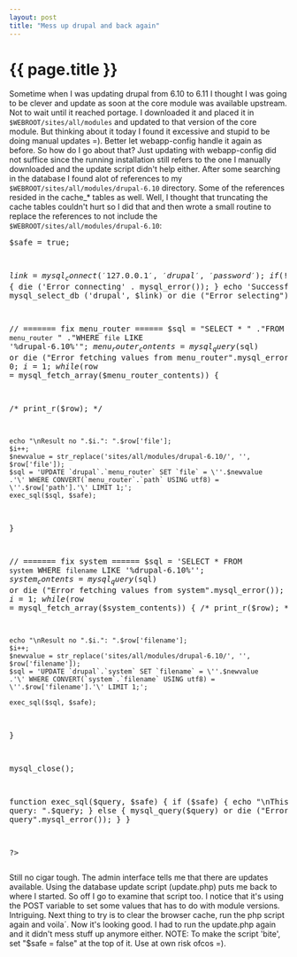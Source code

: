 ```yaml
---
layout: post
title: "Mess up drupal and back again"
---
```


{{ page.title }}
================

Sometime when I was updating drupal from 6.10 to 6.11 I thought I was going to be clever and
update as soon at the core module was available upstream. Not to wait until it reached portage. I
downloaded it and placed it in ``$WEBROOT/sites/all/modules`` and updated to that version of the core module. 
But thinking about it today I found it excessive and stupid to be doing manual updates =).  Better let webapp-config handle it again as before. So how do I go about that? Just updating with webapp-config did not suffice since the running installation still refers to the one I manually downloaded and the update script didn't help either. 
After some searching in the database I found alot of references to my ``$WEBROOT/sites/all/modules/drupal-6.10``
directory. Some of the references resided in the cache_* tables as well. 
Well, I thought that truncating the cache tables couldn't hurt so I did that and then wrote a small routine to replace the references to not include the ``$WEBROOT/sites/all/modules/drupal-6.10``: 
</p><pre class="example">
<?php

$safe = true;

$link = mysql_connect('127.0.0.1', 'drupal', 'password');
if (!$link) {
    die ('Error connecting' . mysql_error());
}
echo 'Successful connect';
mysql_select_db ('drupal', $link) or die ("Error selecting");    

// ======= fix menu_router ======
$sql = "SELECT * "
    ."FROM `menu_router` "
    ."WHERE `file` LIKE '%drupal-6.10%'";
$menu_router_contents = mysql_query($sql) or die ("Error fetching values from menu_router".mysql_error()); 
$row = 0;
$i=1;
while($row = mysql_fetch_array($menu_router_contents)) {

/*      print_r($row); */

    echo "\nResult no ".$i.": ".$row['file'];
    $i++;
    $newvalue = str_replace('sites/all/modules/drupal-6.10/', '', $row['file']);
    $sql = 'UPDATE `drupal`.`menu_router` SET `file` = \''.$newvalue
	.'\' WHERE CONVERT(`menu_router`.`path` USING utf8) = \''.$row['path'].'\' LIMIT 1;';
    exec_sql($sql, $safe);
}

// ======= fix system ======
$sql = 'SELECT * FROM `system` WHERE `filename` LIKE \'%drupal-6.10%\''; 
$system_contents = mysql_query($sql) or die ("Error fetching values from system".mysql_error());
$row = 0;
$i=1;
while($row = mysql_fetch_array($system_contents)) {
/*     print_r($row); */

    echo "\nResult no ".$i.": ".$row['filename'];
    $i++;
    $newvalue = str_replace('sites/all/modules/drupal-6.10/', '', $row['filename']);
    $sql = 'UPDATE `drupal`.`system` SET `filename` = \''.$newvalue
	.'\' WHERE CONVERT(`system`.`filename` USING utf8) = \''.$row['filename'].'\' LIMIT 1;';

    exec_sql($sql, $safe);
}

mysql_close();

function exec_sql($query, $safe) {
    if ($safe) {
	echo "\nThis is the query: ".$query;
    } else {
	mysql_query($query) or die ("Error executing query".mysql_error());
    }
}

?>
</pre>

Still no cigar tough. The admin interface tells me that there are updates available. Using the database update script (update.php) puts me back to where I started. So off I go to examine that script too. I notice that it's using the POST variable to set some values that has to do with module versions. Intriguing. Next thing to try is to clear the browser cache, run the php script again and voila´. Now it's looking good. I had to run the update.php again and it didn't mess stuff up anymore either. 
NOTE: To make the script 'bite', set "$safe = false" at the top of it. Use at own risk ofcos =). 

